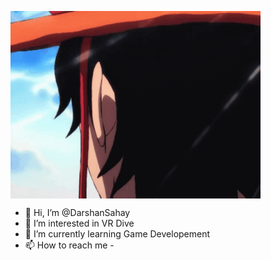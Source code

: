 <p> <img align ="center" alt = "gif" src="https://github.com/DarshanSahay/DarshanSahay/blob/main/gifs/portgus-d-ace-ace.gif" width="400" height="300" /></p>

- 👋 Hi, I’m @DarshanSahay
- 👀 I’m interested in VR Dive
- 🌱 I’m currently learning Game Developement
- 📫 How to reach me - 

<!---
DarshanSahay/DarshanSahay is a ✨ special ✨ repository because its `README.md` (this file) appears on your GitHub profile.
You can click the Preview link to take a look at your changes.
--->

